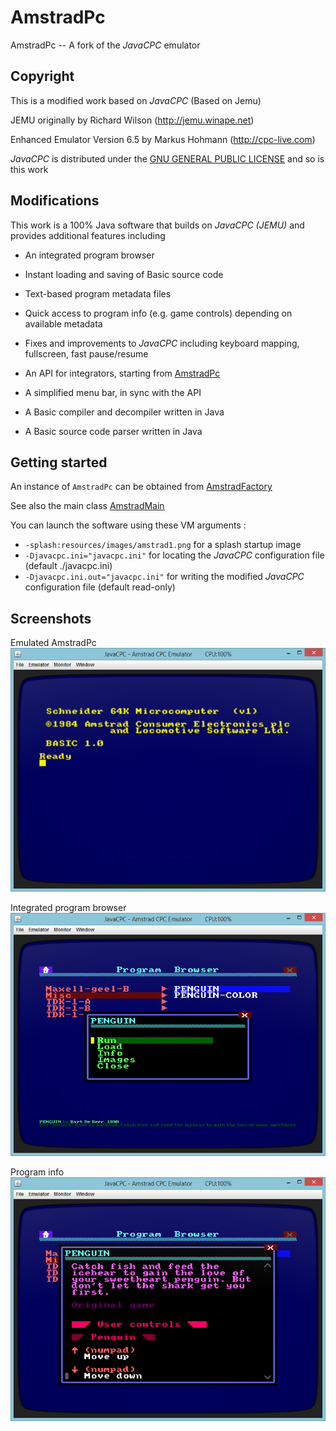 # AmstradPc
AmstradPc -- A fork of the *JavaCPC* emulator


## Copyright
This is a modified work based on *JavaCPC* (Based on Jemu)

JEMU originally by Richard Wilson (http://jemu.winape.net)

Enhanced Emulator Version 6.5 by Markus Hohmann (http://cpc-live.com)

*JavaCPC* is distributed under the [GNU GENERAL PUBLIC LICENSE](https://github.com/jandebr/amstradPc/blob/main/LICENSE) and so is this work


## Modifications
This work is a 100% Java software that builds on *JavaCPC (JEMU)* and provides additional features including

- An integrated program browser

- Instant loading and saving of Basic source code

- Text-based program metadata files

- Quick access to program info (e.g. game controls) depending on available metadata

- Fixes and improvements to *JavaCPC* including keyboard mapping, fullscreen, fast pause/resume

- An API for integrators, starting from [AmstradPc](https://github.com/jandebr/amstradPc/blob/main/src/org/maia/amstrad/pc/AmstradPc.java)

- A simplified menu bar, in sync with the API

- A Basic compiler and decompiler written in Java

- A Basic source code parser written in Java


## Getting started
An instance of `AmstradPc` can be obtained from [AmstradFactory](https://github.com/jandebr/amstradPc/blob/main/src/org/maia/amstrad/AmstradFactory.java) 

See also the main class [AmstradMain](https://github.com/jandebr/amstradPc/blob/main/src/org/maia/amstrad/AmstradMain.java)

You can launch the software using these VM arguments :

- `-splash:resources/images/amstrad1.png` for a splash startup image
- `-Djavacpc.ini="javacpc.ini"` for locating the *JavaCPC* configuration file (default ./javacpc.ini)
- `-Djavacpc.ini.out="javacpc.ini"` for writing the modified *JavaCPC* configuration file (default read-only)


## Screenshots
Emulated AmstradPc
![screenshot](https://github.com/jandebr/amstradPc/blob/main/screenshots/amstradPc.png)

Integrated program browser
![screenshot](https://github.com/jandebr/amstradPc/blob/main/screenshots/program-browser-menu.png)

Program info
![screenshot](https://github.com/jandebr/amstradPc/blob/main/screenshots/program-browser-info.png)
